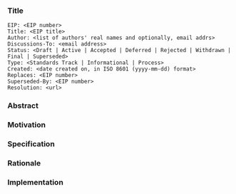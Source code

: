 ### Title

    EIP: <EIP number>
    Title: <EIP title>
    Author: <list of authors' real names and optionally, email addrs>
    Discussions-To: <email address>
    Status: <Draft | Active | Accepted | Deferred | Rejected | Withdrawn | Final | Superseded>
    Type: <Standards Track | Informational | Process>
    Created: <date created on, in ISO 8601 (yyyy-mm-dd) format>
    Replaces: <EIP number>
    Superseded-By: <EIP number>
    Resolution: <url>

### Abstract

### Motivation

### Specification

### Rationale

### Implementation


